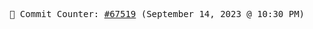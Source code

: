 <p align="center">
    <samp>
        📮 Commit Counter: <a href="https://github.com/Javascript-void0/Javascript-void0/commits/main">#67519</a> (September 14, 2023 @ 10:30 PM)
    </samp>
</p>